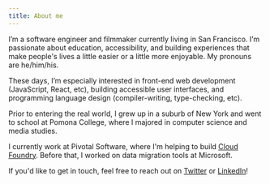 ```yaml
---
title: About me
---
```


I’m a software engineer and filmmaker currently living in San Francisco. I’m passionate about education, accessibility, and building experiences that make people's lives a little easier or a little more enjoyable. My pronouns are he/him/his.

These days, I’m especially interested in front-end web development (JavaScript, React, etc), building accessible user interfaces, and programming language design (compiler-writing, type-checking, etc).

Prior to entering the real world, I grew up in a suburb of New York and went to school at Pomona College, where I majored in computer science and media studies.

I currently work at Pivotal Software, where I'm helping to build [Cloud Foundry](https://www.cloudfoundry.org/). Before that, I worked on data migration tools at Microsoft.

If you'd like to get in touch, feel free to reach out on [Twitter](https://twitter.com/reidmit) or [LinkedIn](https://linkedin.com/in/reidmitchell)!
